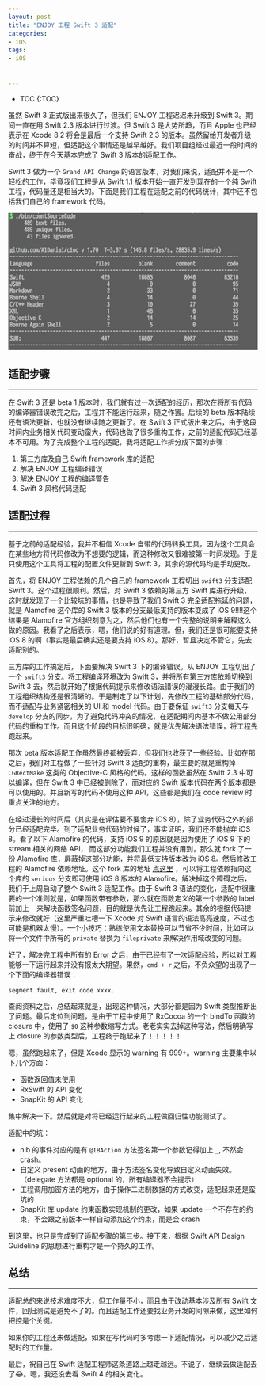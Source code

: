 ```yaml
---
layout: post
title: "ENJOY 工程 Swift 3 适配"
categories:
- iOS
tags:
- iOS


---
```


* TOC
{:TOC}

虽然 Swift 3 正式版出来很久了，但我们 ENJOY 工程迟迟未升级到 Swift 3。期间一直在用 Swift 2.3 版本进行过渡。但 Swift 3 是大势所趋，而且 Apple 也已经表示在 Xcode 8.2 将会是最后一个支持 Swift 2.3 的版本。虽然留给开发者升级的时间并不算短，但适配这个事情还是越早越好。我们项目组经过最近一段时间的奋战，终于在今天基本完成了 Swift 3 版本的适配工作。

Swift 3 做为一个 `Grand API Change` 的语言版本，对我们来说，适配并不是一个轻松的工作，毕竟我们工程是从 Swift 1.1 版本开始一直开发到现在的一个纯 Swift 工程，代码量还是相当大的。下面是我们工程在适配之前的代码统计，其中还不包括我们自己的 framework 代码。

![](/assets/images/2016-11-03-001.jpg)

## 适配步骤
---

在 Swift 3 还是 beta 1 版本时，我们就有过一次适配的经历，那次在将所有代码的编译器错误改完之后，工程并不能运行起来，随之作罢。后续的 beta 版本陆续还有语法更新，也就没有继续随之更新了。在 Swift 3 正式版出来之后，由于这段时间内业务相关代码变动蛮大，代码也做了很多重构工作，之前的适配代码已经基本不可用。为了完成整个工程的适配，我将适配工作拆分成下面的步骤：

1. 第三方库及自己 Swift framework 库的适配
2. 解决 ENJOY 工程编译错误
3. 解决 ENJOY 工程的编译警告
4. Swift 3 风格代码适配

## 适配过程
---
基于之前的适配经验，我并不相信 Xcode 自带的代码转换工具，因为这个工具会在某些地方将代码修改为不想要的逻辑，而这种修改又很难被第一时间发现。于是只使用这个工具将工程的配置文件更新到 Swift 3，其余的源代码均是手动更改。

首先，将 ENJOY 工程依赖的几个自己的 framework 工程切出 `swift3` 分支适配 Swift 3。这个过程很顺利。然后，对 Swift 3 依赖的第三方 Swift 库进行升级，这时就发现了一个比较坑的事情，也是导致了我们 Swift 3 完全适配拖延的问题，就是 Alamofire 这个库的 Swift 3 版本的分支最低支持的版本变成了 iOS 9!!!!这个结果是 Alamofire 官方组织刻意为之，然后他们也有一个完整的说明来解释这么做的原因。我看了之后表示，嗯，他们说的好有道理。但，我们还是很可能要支持 iOS 8 的啊（事实是最后确实还是要支持 iOS 8）。那好，暂且决定不管它，先去适配别的。

三方库的工作搞定后，下面要解决 Swift 3 下的编译错误。从 ENJOY 工程切出了一个 `swift3` 分支。将工程编译环境改为 Swift 3，并将所有第三方库依赖切换到 Swift 3 去，然后就开始了根据代码提示来修改语法错误的漫漫长路。由于我们的工程组织结构还是很清晰的。于是制定了以下计划，先修改工程的基础部分代码，而不适配与业务紧密相关的 UI 和 model 代码。由于要保证 `swift3` 分支每天与 `develop` 分支的同步，为了避免代码冲突的情况，在适配期间内基本不做公用部分代码的重构工作。而且这个阶段的目标很明确，就是优先解决语法错误，将工程先跑起来。

那次 beta 版本适配工作虽然最终都被丢弃，但我们也收获了一些经验。比如在那之后，我们对工程做了一些针对 Swift 3 适配的重构，最主要的就是重构掉 `CGRectMake` 这类的 Objective-C 风格的代码。这样的函数虽然在 Swift 2.3 中可以编译，但在 Swift 3 中已经被删除了，而对应的 Swift 版本代码在两个版本都是可以使用的。并且新写的代码不使用这种 API，这些都是我们在 code review 时重点关注的地方。

在经过漫长的时间后（其实是在评估要不要舍弃 iOS 8），除了业务代码之外的部分已经适配完毕。到了适配业务代码的时候了，事实证明，我们还不能抛弃 iOS 8。看了以下 Alamofire 的代码，支持 iOS 9 的原因就是因为使用了 iOS 9 下的 stream 相关的网络 API， 而这部分功能我们工程并没有用到，那么就 fork 了一份 Alamofire 库，屏蔽掉这部分功能，并将最低支持版本改为 iOS 8。然后修改工程的 Alamofire 依赖地址。这个 fork 库的地址 [点这里](https://github.com/ricebook/Alamofire) ，可以将工程依赖指向这个库的 `serious` 分支即可使用 iOS 8 版本的 Alamofire。解决掉这个障碍之后，我们于上周启动了整个 Swift 3 适配工作。由于 Swift 3 语法的变化，适配中很重要的一个准则就是，如果函数带有参数，那么就在函数定义的第一个参数的 label 前加上 `_` 来解决函数签名问题，目的就是优先让工程跑起来。其余的根据代码提示来修改就好（这里严重吐槽一下 Xcode 对 Swift 语言的语法高亮速度，不过也可能是机器太慢）。一个小技巧：熟练使用文本替换可以节省不少时间，比如可以将一个文件中所有的 `private` 替换为 `fileprivate` 来解决作用域改变的问题。

好了，解决完工程中所有的 Error 之后，由于已经有了一次适配经验，所以对工程能够一下运行起来并没有报太大期望。果然，`cmd + r` 之后，不负众望的出现了一个下面的编译器错误：

```
segment fault, exit code xxxx.
```
查阅资料之后，总结起来就是，出现这种情况，大部分都是因为 Swift 类型推断出了问题。最后定位到问题，是由于工程中使用了 RxCocoa 的一个 bindTo 函数的 closure 中，使用了 `$0` 这种参数缩写方式。老老实实去掉这种写法，然后明确写上 closure 的参数类型后，工程终于跑起来了！！！！！

嗯，虽然跑起来了，但是 Xcode 显示的 warning 有 999+。warning 主要集中以下几个方面：

* 函数返回值未使用
* RxSwift 的 API 变化
* SnapKit 的 API 变化

集中解决一下。然后就是对将已经运行起来的工程做回归性功能测试了。

适配中的坑：

* nib 的事件对应的是有 `@IBAction` 方法签名第一个参数记得加上 `_`, 不然会 crash。
* 自定义 present 动画的地方，由于方法签名变化导致自定义动画失效。（delegate 方法都是 optional 的，所有编译器不会提示）
* 工程调用加密方法的地方，由于操作二进制数据的方式改变，适配起来还是蛮坑的
* SnapKit 库 update 约束函数实现机制的更改，如果 update 一个不存在的约束，不会跟之前版本一样自动添加这个约束，而是会 crash

到这里，也只是完成到了适配步骤的第三步。接下来，根据 Swift API Design Guideline 的思想进行重构才是一个持久的工作。

## 总结
---

适配总的来说技术难度不大，但工作量不小，而且由于改动基本涉及所有 Swift 文件，回归测试是避免不了的。而且适配工作还要找业务开发的间隙来做，这里如何把控是个关键。

如果你的工程还未做适配，如果在写代码时多考虑一下适配情况，可以减少之后适配时的工作量。

最后，祝自己在 Swift 适配工程师这条道路上越走越远。不说了，继续去做适配去了😂。嗯，我还没去看 Swift 4 的相关变化。
